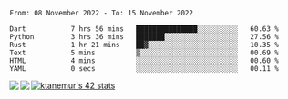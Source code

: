 <!--START_SECTION:waka-->

```text
From: 08 November 2022 - To: 15 November 2022

Dart           7 hrs 56 mins   ███████████████░░░░░░░░░░   60.63 %
Python         3 hrs 36 mins   ███████░░░░░░░░░░░░░░░░░░   27.56 %
Rust           1 hr 21 mins    ██▓░░░░░░░░░░░░░░░░░░░░░░   10.35 %
Text           5 mins          ▒░░░░░░░░░░░░░░░░░░░░░░░░   00.69 %
HTML           4 mins          ░░░░░░░░░░░░░░░░░░░░░░░░░   00.60 %
YAML           0 secs          ░░░░░░░░░░░░░░░░░░░░░░░░░   00.11 %
```

<!--END_SECTION:waka-->
<a href="https://github.com/anuraghazra/github-readme-stats">
  <img align="left" src="https://github-readme-stats.vercel.app/api?username=Tanesan&count_private=true&show_icons=true" />
<img align="left" src="https://github-readme-stats.vercel.app/api/top-langs/?username=Tanesan" />
</a>

[![ktanemur's 42 stats](https://badge42.vercel.app/api/v2/cl1wslf6s002109l771rng2w8/stats?cursusId=21&coalitionId=62)](https://github.com/JaeSeoKim/badge42)
